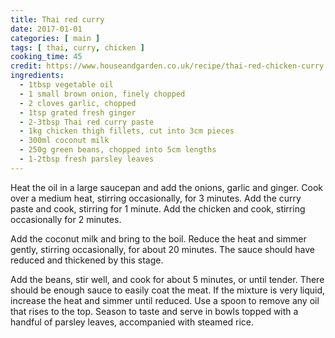 ```yaml
---
title: Thai red curry
date: 2017-01-01
categories: [ main ]
tags: [ thai, curry, chicken ]
cooking_time: 45
credit: https://www.houseandgarden.co.uk/recipe/thai-red-chicken-curry
ingredients:
  - 1tbsp vegetable oil
  - 1 small brown onion, finely chopped
  - 2 cloves garlic, chopped
  - 1tsp grated fresh ginger
  - 2-3tbsp Thai red curry paste
  - 1kg chicken thigh fillets, cut into 3cm pieces
  - 300ml coconut milk
  - 250g green beans, chopped into 5cm lengths
  - 1-2tbsp fresh parsley leaves
---
```


Heat the oil in a large saucepan and add the onions, garlic and ginger. Cook over a medium heat, stirring occasionally, for 3 minutes. Add the curry paste and cook, stirring for 1 minute. Add the chicken and cook, stirring occasionally for 2 minutes.

Add the coconut milk and bring to the boil. Reduce the heat and simmer gently, stirring occasionally, for about 20 minutes. The sauce should have reduced and thickened by this stage.

Add the beans, stir well, and cook for about 5 minutes, or until tender. There should be enough sauce to easily coat the meat. If the mixture is very liquid, increase the heat and simmer until reduced. Use a spoon to remove any oil that rises to the top. Season to taste and serve in bowls topped with a handful of parsley leaves, accompanied with steamed rice.